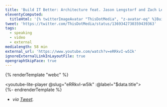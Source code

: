 ```yaml
---
title: 'Build IT Better: Architecture feat. Jason Lengstorf and Zach Leatherman'
eleventyComputed:
  titleHtml: '{% twitterImageAvatar "ThisDotMedia", "z-avatar-eq" %}Build IT Better: Architecture feat. {% twitterImageAvatar "jlengstorf", "z-avatar-eq" %}Jason Lengstorf and {% twitterImageAvatar "zachleat", "z-avatar-eq" %}Zach Leatherman'
tweet: 'https://twitter.com/ThisDotMedia/status/1369342730359439363'
tags:
  - speaking
  - video
  - external
medialength: 58 min
external_url: 'https://www.youtube.com/watch?v=eRRkvI-w5Ik'
ignoreExternalLinkInLayoutFile: true
opengraphSkipFace: true
---
```

{% renderTemplate "webc" %}<div><youtube-lite-player @slug="eRRkvI-w5Ik" :@label="$data.title"></youtube-lite-player></div>{%- endrenderTemplate %}

* _via [Tweet](https://twitter.com/ThisDotMedia/status/1369342730359439363)._
